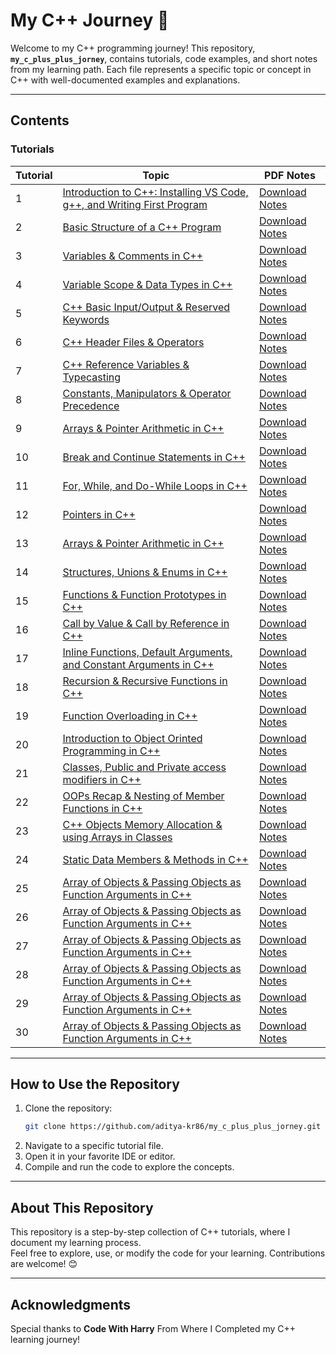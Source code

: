 # **My C++ Journey 🚀**

Welcome to my C++ programming journey! This repository, **`my_c_plus_plus_jorney`**, contains tutorials, code examples, and short notes from my learning path. Each file represents a specific topic or concept in C++ with well-documented examples and explanations.

---

## **Contents**

### Tutorials
| Tutorial | Topic                                                                 | PDF Notes                                                               |
|----------|-----------------------------------------------------------------------|-------------------------------------------------------------------------------------------|
| 1        | [Introduction to C++: Installing VS Code, g++, and Writing First Program](https://github.com/aditya-kr86/my_c_plus_plus_journey/blob/main/tutorial_1_introduction.cpp) | [Download Notes](https://github.com/aditya-kr86/my_c_plus_plus_journey/blob/main/tutorial_1_introduction.pdf)                   |
| 2        | [Basic Structure of a C++ Program](https://github.com/aditya-kr86/my_c_plus_plus_journey/blob/main/tutorial_2_basic_structure.cpp) | [Download Notes](https://github.com/aditya-kr86/my_c_plus_plus_journey/blob/main/tutorial_2_basic_structure.pdf)                   |
| 3        | [Variables & Comments in C++](https://github.com/aditya-kr86/my_c_plus_plus_journey/blob/main/tutorial_3_variables_comments.cpp) | [Download Notes](https://github.com/aditya-kr86/my_c_plus_plus_journey/blob/main/tutorial_3_variables_comments.pdf)                   |
| 4        | [Variable Scope & Data Types in C++](https://github.com/aditya-kr86/my_c_plus_plus_journey/blob/main/tutorial_4_variable_scope_data_types.cpp) | [Download Notes](https://github.com/aditya-kr86/my_c_plus_plus_journey/blob/main/tutorial_4_variable_scope_data_types.pdf)                   |
| 5        | [C++ Basic Input/Output & Reserved Keywords](https://github.com/aditya-kr86/my_c_plus_plus_journey/blob/main/tutorial_5_basic_input_output_res_keywords.cpp) | [Download Notes](https://github.com/aditya-kr86/my_c_plus_plus_journey/blob/main/tutorial_5_basic_input_output_res_keywords.pdf)                   |
| 6        | [C++ Header Files & Operators](https://github.com/aditya-kr86/my_c_plus_plus_journey/blob/main/tutorial_6_header_file_operators.cpp) | [Download Notes](https://github.com/aditya-kr86/my_c_plus_plus_journey/blob/main/tutorial_6_header_file_operators.pdf)                   |
| 7        | [C++ Reference Variables & Typecasting](https://github.com/aditya-kr86/my_c_plus_plus_journey/blob/main/tutorial_7_reference_var_typecasting.cpp) | [Download Notes](https://github.com/aditya-kr86/my_c_plus_plus_journey/blob/main/tutorial_7_reference_var_typecasting.pdf)                   |
| 8        | [Constants, Manipulators & Operator Precedence](https://github.com/aditya-kr86/my_c_plus_plus_journey/blob/main/tutorial_8_const_manipulators_oper_prec.cpp) | [Download Notes](https://github.com/aditya-kr86/my_c_plus_plus_journey/blob/main/tutorial_8_const_manipulators_oper_prec.pdf)                   |
| 9        | [Arrays & Pointer Arithmetic in C++](https://github.com/aditya-kr86/my_c_plus_plus_journey/blob/main/tutorial_9_if_else_switch.cpp) | [Download Notes](https://github.com/aditya-kr86/my_c_plus_plus_journey/blob/main/tutorial_9_if_else_switch.pdf)                   |
| 10        | [Break and Continue Statements in C++](https://github.com/aditya-kr86/my_c_plus_plus_journey/blob/main/tutorial_10_loops.cpp) | [Download Notes](https://github.com/aditya-kr86/my_c_plus_plus_journey/blob/main/tutorial_10_loops.pdf)                   |
| 11        | [For, While, and Do-While Loops in C++](https://github.com/aditya-kr86/my_c_plus_plus_journey/blob/main/tutorial_11_break_continue.cpp) | [Download Notes](https://github.com/aditya-kr86/my_c_plus_plus_journey/blob/main/tutorial_11_break_continue.pdf)                   |
| 12        | [Pointers in C++](https://github.com/aditya-kr86/my_c_plus_plus_journey/blob/main/tutorial_12_pointers.cpp) | [Download Notes](https://github.com/aditya-kr86/my_c_plus_plus_journey/blob/main/tutorial_12_pointers.pdf)                   |
| 13        | [Arrays & Pointer Arithmetic in C++](https://github.com/aditya-kr86/my_c_plus_plus_journey/blob/main/tutorial_13_pointer_arithmetic.cpp) | [Download Notes](https://github.com/aditya-kr86/my_c_plus_plus_journey/blob/main/tutorial_13_pointer_arithmetic.pdf)                   |
| 14        | [Structures, Unions & Enums in C++](https://github.com/aditya-kr86/my_c_plus_plus_journey/blob/main/tutorial_14_struct_union_enum.cpp) | [Download Notes](https://github.com/aditya-kr86/my_c_plus_plus_journey/blob/main/tutorial_14_struct_union_enum.pdf)                   |
| 15        | [Functions & Function Prototypes in C++](https://github.com/aditya-kr86/my_c_plus_plus_journey/blob/main/tutorial_15_fun_%26_fun_prototype.cpp) | [Download Notes](https://github.com/aditya-kr86/my_c_plus_plus_journey/blob/main/tutorial_15_fun_%26_fun_prototype.pdf)                   |
| 16        | [Call by Value & Call by Reference in C++](https://github.com/aditya-kr86/my_c_plus_plus_journey/blob/main/tutorial_16_call_by_val_ref.cpp) | [Download Notes](https://github.com/aditya-kr86/my_c_plus_plus_journey/blob/main/tutorial_16_call_by_val_ref.pdf)                   |
| 17        | [Inline Functions, Default Arguments, and Constant Arguments in C++](https://github.com/aditya-kr86/my_c_plus_plus_journey/blob/main/tutorial_17_default_const_arg.cpp) | [Download Notes](https://github.com/aditya-kr86/my_c_plus_plus_journey/blob/main/tutorial_17_default_const_arg.pdf)                   |
| 18        | [Recursion & Recursive Functions in C++](https://github.com/aditya-kr86/my_c_plus_plus_journey/blob/main/tutorial_18_recursive_fun.cpp) | [Download Notes](https://github.com/aditya-kr86/my_c_plus_plus_journey/blob/main/tutorial_18_recursive_fun.pdf)                   |
| 19        | [Function Overloading in C++](https://github.com/aditya-kr86/my_c_plus_plus_journey/blob/main/tutorial_19_fun_overloading.cpp) | [Download Notes](https://github.com/aditya-kr86/my_c_plus_plus_journey/blob/main/tutorial_19_fun_overloading.pdf)                   |
| 20        | [Introduction to Object Orinted Programming in C++](https://github.com/aditya-kr86/my_c_plus_plus_journey/blob/main/tutorial_20_oops_intro.cpp) | [Download Notes](https://github.com/aditya-kr86/my_c_plus_plus_journey/blob/main/tutorial_20_oops_intro.pdf)                   |
| 21        | [Classes, Public and Private access modifiers in C++](https://github.com/aditya-kr86/my_c_plus_plus_journey/blob/main/tutorial_21_class_pub_private.cpp) | [Download Notes](https://github.com/aditya-kr86/my_c_plus_plus_journey/blob/main/tutorial_21_class_pub_private.pdf)                   |
| 22        | [OOPs Recap & Nesting of Member Functions in C++](https://github.com/aditya-kr86/my_c_plus_plus_journey/blob/main/tutorial_22_nesting_mem_func.cpp) | [Download Notes](https://github.com/aditya-kr86/my_c_plus_plus_journey/blob/main/tutorial_22_nesting_mem_func.pdf)                   |
| 23        | [C++ Objects Memory Allocation & using Arrays in Classes](https://github.com/aditya-kr86/my_c_plus_plus_journey/blob/main/tutorial_23_memory_allocation.cpp) | [Download Notes](https://github.com/aditya-kr86/my_c_plus_plus_journey/blob/main/tutorial_23_memory_allocation.pdf)                   |
| 24        | [Static Data Members & Methods in C++ ](https://github.com/aditya-kr86/my_c_plus_plus_journey/blob/main/tutorial_24_static_data_mem_%26_methods.cpp) | [Download Notes](https://github.com/aditya-kr86/my_c_plus_plus_journey/blob/main/tutorial_24_static_data_mem_%26_methods.pdf)                   |
| 25        | [Array of Objects & Passing Objects as Function Arguments in C++](https://github.com/aditya-kr86/my_c_plus_plus_journey/blob/main/tutorial_25_arr_obj_passing_obj_as_fun_arg.cpp) | [Download Notes](https://github.com/aditya-kr86/my_c_plus_plus_journey/blob/main/tutorial_25_arr_obj_passing_obj_as_fun_arg.pdf)                   |
| 26        | [Array of Objects & Passing Objects as Function Arguments in C++](https://github.com/aditya-kr86/my_c_plus_plus_journey/blob/main/tutorial_25_arr_obj_passing_obj_as_fun_arg.cpp) | [Download Notes](https://github.com/aditya-kr86/my_c_plus_plus_journey/blob/main/tutorial_25_arr_obj_passing_obj_as_fun_arg.pdf)                   |
| 27        | [Array of Objects & Passing Objects as Function Arguments in C++](https://github.com/aditya-kr86/my_c_plus_plus_journey/blob/main/tutorial_25_arr_obj_passing_obj_as_fun_arg.cpp) | [Download Notes](https://github.com/aditya-kr86/my_c_plus_plus_journey/blob/main/tutorial_25_arr_obj_passing_obj_as_fun_arg.pdf)                   |
| 28        | [Array of Objects & Passing Objects as Function Arguments in C++](https://github.com/aditya-kr86/my_c_plus_plus_journey/blob/main/tutorial_25_arr_obj_passing_obj_as_fun_arg.cpp) | [Download Notes](https://github.com/aditya-kr86/my_c_plus_plus_journey/blob/main/tutorial_25_arr_obj_passing_obj_as_fun_arg.pdf)                   |
| 29        | [Array of Objects & Passing Objects as Function Arguments in C++](https://github.com/aditya-kr86/my_c_plus_plus_journey/blob/main/tutorial_25_arr_obj_passing_obj_as_fun_arg.cpp) | [Download Notes](https://github.com/aditya-kr86/my_c_plus_plus_journey/blob/main/tutorial_25_arr_obj_passing_obj_as_fun_arg.pdf)                   |
| 30        | [Array of Objects & Passing Objects as Function Arguments in C++](https://github.com/aditya-kr86/my_c_plus_plus_journey/blob/main/tutorial_25_arr_obj_passing_obj_as_fun_arg.cpp) | [Download Notes](https://github.com/aditya-kr86/my_c_plus_plus_journey/blob/main/tutorial_25_arr_obj_passing_obj_as_fun_arg.pdf)                   |

---

## **How to Use the Repository**
1. Clone the repository:
   ```bash
   git clone https://github.com/aditya-kr86/my_c_plus_plus_jorney.git
   ```
2. Navigate to a specific tutorial file.
3. Open it in your favorite IDE or editor.
4. Compile and run the code to explore the concepts.

---

## **About This Repository**
This repository is a step-by-step collection of C++ tutorials, where I document my learning process.  
Feel free to explore, use, or modify the code for your learning. Contributions are welcome! 😊

---

## **Acknowledgments**
Special thanks to **Code With Harry** From Where I Completed my C++ learning journey!
